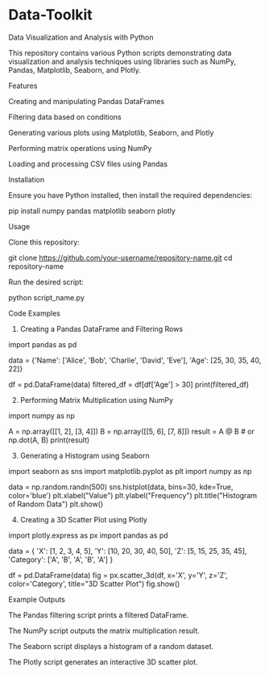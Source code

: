 # Data-Toolkit
Data Visualization and Analysis with Python

This repository contains various Python scripts demonstrating data visualization and analysis techniques using libraries such as NumPy, Pandas, Matplotlib, Seaborn, and Plotly.

Features

Creating and manipulating Pandas DataFrames

Filtering data based on conditions

Generating various plots using Matplotlib, Seaborn, and Plotly

Performing matrix operations using NumPy

Loading and processing CSV files using Pandas

Installation

Ensure you have Python installed, then install the required dependencies:

pip install numpy pandas matplotlib seaborn plotly

Usage

Clone this repository:

git clone https://github.com/your-username/repository-name.git
cd repository-name

Run the desired script:

python script_name.py

Code Examples

1. Creating a Pandas DataFrame and Filtering Rows

import pandas as pd

data = {'Name': ['Alice', 'Bob', 'Charlie', 'David', 'Eve'],
        'Age': [25, 30, 35, 40, 22]}

df = pd.DataFrame(data)
filtered_df = df[df['Age'] > 30]
print(filtered_df)

2. Performing Matrix Multiplication using NumPy

import numpy as np

A = np.array([[1, 2], [3, 4]])
B = np.array([[5, 6], [7, 8]])
result = A @ B  # or np.dot(A, B)
print(result)

3. Generating a Histogram using Seaborn

import seaborn as sns
import matplotlib.pyplot as plt
import numpy as np

data = np.random.randn(500)
sns.histplot(data, bins=30, kde=True, color='blue')
plt.xlabel("Value")
plt.ylabel("Frequency")
plt.title("Histogram of Random Data")
plt.show()

4. Creating a 3D Scatter Plot using Plotly

import plotly.express as px
import pandas as pd

data = {
    'X': [1, 2, 3, 4, 5],
    'Y': [10, 20, 30, 40, 50],
    'Z': [5, 15, 25, 35, 45],
    'Category': ['A', 'B', 'A', 'B', 'A']
}

df = pd.DataFrame(data)
fig = px.scatter_3d(df, x='X', y='Y', z='Z', color='Category', title="3D Scatter Plot")
fig.show()

Example Outputs

The Pandas filtering script prints a filtered DataFrame.

The NumPy script outputs the matrix multiplication result.

The Seaborn script displays a histogram of a random dataset.

The Plotly script generates an interactive 3D scatter plot.

